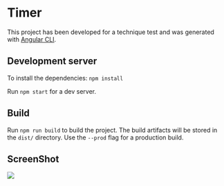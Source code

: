 # Timer

This project has been developed for a technique test and was generated with [Angular CLI](https://github.com/angular/angular-cli).

## Development server

To install the dependencies: `npm install`

Run `npm start` for a dev server.

## Build

Run `npm run build` to build the project. The build artifacts will be stored in the `dist/` directory. Use the `--prod` flag for a production build.

## ScreenShot

<div id="screens" style="text-align:center width:500px"">
	<img src="screenshots/ScreenS1.png" />
</div>